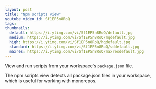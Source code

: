 ```yaml
---
layout: post
title: "Npm scripts view"
youtube_video_id: Sf1EP5n8RoQ
tags:
thumbnails:
  default: https://i.ytimg.com/vi/Sf1EP5n8RoQ/default.jpg
  medium: https://i.ytimg.com/vi/Sf1EP5n8RoQ/mqdefault.jpg
  high: https://i.ytimg.com/vi/Sf1EP5n8RoQ/hqdefault.jpg
  standard: https://i.ytimg.com/vi/Sf1EP5n8RoQ/sddefault.jpg
  maxres: https://i.ytimg.com/vi/Sf1EP5n8RoQ/maxresdefault.jpg
---
```


View and run scripts from your workspace's `package.json` file.

The npm scripts view detects all package.json files in your workspace, which is useful for working with monorepos.
